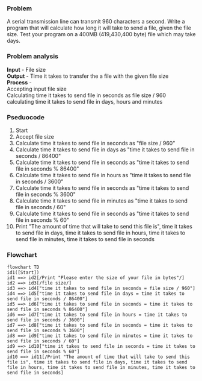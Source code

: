 ### Problem
A serial transmission line can transmit 960 characters a second. Write a program that will calculate how long
it will take to send a file, given the file size. Test your program on a 400MB (419,430,400 byte) file which may
take days.

### Problem analysis
**Input** - File size <br>
**Output** - Time it takes to transfer the a file with the given file size <br>
**Process** - <br>
Accepting input file size <br>
Calculating time it takes to send file in seconds as file size / 960 <br>
calculating time it takes to send file in days, hours and minutes <br>

### Pseduocode
1. Start <br>
2. Accept file size <br>
3. Calculate time it takes to send file in seconds as "file size / 960" <br>
4. Calculate time it takes to send file in days as "time it takes to send file in seconds / 86400" <br>
5. Calculate time it takes to send file in seconds as "time it takes to send file in seconds % 86400" <br>
6. Calculate time it takes to send file in hours as "time it takes to send file in seconds / 3600" <br>
7. Calculate time it takes to send file in seconds as "time it takes to send file in seconds % 3600" <br>
8. Calculate time it takes to send file in minutes as "time it takes to send file in seconds / 60" <br>
9. Calculate time it takes to send file in seconds as "time it takes to send file in seconds % 60" <br>
10. Print "The amount of time that will take to send this file is", time it takes to send file in days, time it takes to send file in hours, time it takes to send file in minutes, time it takes to send file in seconds <br>

### Flowchart

```mermaid
flowchart TD
id1([Start])
id1 ==> id2[/Print "Please enter the size of your file in bytes"/]
id2 ==> id3[/file size/]
id3 ==> id4["time it takes to send file in seconds = file size / 960"]
id4 ==> id5["time it takes to send file in days = time it takes to send file in seconds / 86400"]
id5 ==> id6["time it takes to send file in seconds = time it takes to send file in seconds % 86400"]
id6 ==> id7["time it takes to send file in hours = time it takes to send file in seconds / 3600"]
id7 ==> id8["time it takes to send file in seconds = time it takes to send file in seconds % 3600"]
id8 ==> id9["time it takes to send file in minutes = time it takes to send file in seconds / 60"]
id9 ==> id10["time it takes to send file in seconds = time it takes to send file in seconds % 60"]
id10 ==> id11[/Print "The amount of time that will take to send this file is", time it takes to send file in days, time it takes to send file in hours, time it takes to send file in minutes, time it takes to send file in seconds]





